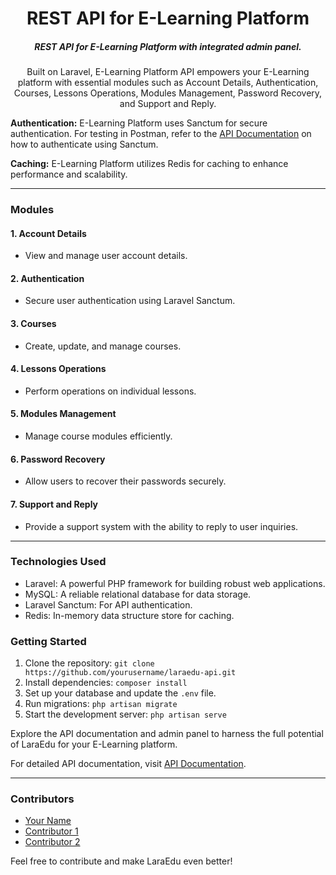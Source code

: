 <h1 align="center">
REST API for E-Learning Platform
</h1>

<h5 align="center">
REST API for E-Learning Platform with integrated admin panel.
</h5>

<p align="center">
Built on Laravel, E-Learning Platform API empowers your E-Learning platform with essential modules such as Account Details, Authentication, Courses, Lessons Operations, Modules Management, Password Recovery, and Support and Reply.

**Authentication:** E-Learning Platform uses Sanctum for secure authentication. For testing in Postman, refer to the [API Documentation](https://laravel.com/docs/9.x/sanctum#main-content) on how to authenticate using Sanctum.

**Caching:** E-Learning Platform utilizes Redis for caching to enhance performance and scalability.

---

### Modules

#### 1. Account Details
- View and manage user account details.

#### 2. Authentication
- Secure user authentication using Laravel Sanctum.

#### 3. Courses
- Create, update, and manage courses.

#### 4. Lessons Operations
- Perform operations on individual lessons.

#### 5. Modules Management
- Manage course modules efficiently.

#### 6. Password Recovery
- Allow users to recover their passwords securely.

#### 7. Support and Reply
- Provide a support system with the ability to reply to user inquiries.

---

### Technologies Used

- Laravel: A powerful PHP framework for building robust web applications.
- MySQL: A reliable relational database for data storage.
- Laravel Sanctum: For API authentication.
- Redis: In-memory data structure store for caching.

### Getting Started

1. Clone the repository: `git clone https://github.com/yourusername/laraedu-api.git`
2. Install dependencies: `composer install`
3. Set up your database and update the `.env` file.
4. Run migrations: `php artisan migrate`
5. Start the development server: `php artisan serve`

Explore the API documentation and admin panel to harness the full potential of LaraEdu for your E-Learning platform.

For detailed API documentation, visit [API Documentation](#).

---

### Contributors

- [Your Name](https://github.com/yourusername)
- [Contributor 1](https://github.com/contributor1)
- [Contributor 2](https://github.com/contributor2)

Feel free to contribute and make LaraEdu even better!
</p>

